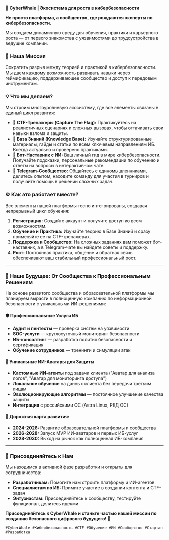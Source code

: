 🐋 **CyberWhale | Экосистема для роста в кибербезопасности**

**Не просто платформа, а сообщество, где рождаются эксперты по кибербезопасности.**

Мы создаем динамичную среду для обучения, практики и карьерного роста — от первого знакомства с уязвимостями до трудоустройства в ведущие компании.

### 🚀 Наша Миссия
Сократить разрыв между теорией и практикой в кибербезопасности. Мы даем каждому возможность развивать навыки через геймификацию, поддерживающее сообщество и доступ к передовым инструментам.

### 💡 Что мы делаем?
Мы строим многоуровневую экосистему, где все элементы связаны в единый цикл развития:

- **🎯 CTF-Тренажеры (Capture The Flag):** Практикуйтесь на реалистичных сценариях и сложных вызовах, чтобы оттачивать свои навыки взлома и защиты.
- **🧠 База Знаний (Knowledge Base):** Изучайте структурированные материалы, гайды и статьи по всем ключевым направлениям ИБ. Всегда актуально и проверено практиками.
- **🤖 Бот-Наставник с ИИ:** Ваш личный гид в мире кибербезопасности. Получайте подсказки, персональные рекомендации по обучению и ответы на вопросы в интерактивном чате.
- **👥 Telegram-Сообщество:** Общайтесь с единомышленниками, делитесь опытом, находите команду для участия в турниров и получайте помощь в решении сложных задач.

### ⚙️ Как это работает вместе?
Все элементы нашей платформы тесно интегрированы, создавая непрерывный цикл обучения:

1. **Регистрация:** Создайте аккаунт и получите доступ ко всем возможностям.
2. **Обучение и Практика:** Изучайте теорию в Базе Знаний и сразу применяйте ее на CTF-тренажерах.
3. **Поддержка и Сообщество:** На сложных заданиях вам поможет бот-наставник, а в Telegram-чате вы найдете советы и поддержку.
4. **Рост:** Постоянная практика, общение и обратная связь обеспечивают ваш стабильный профессиональный рост.

---

### 🔮 Наше Будущее: От Сообщества к Профессиональным Решениям

На основе развитого сообщества и образовательной платформы мы планируем вырасти в полноценную компанию по информационной безопасности с уникальными ИИ-решениями:

#### 🛡️ Профессиональные Услуги ИБ
- **Аудит и пентесты** — проверка систем на уязвимости
- **SOC-услуги** — круглосуточный мониторинг безопасности
- **ИБ-консалтинг** — разработка политик безопасности и сертификация
- **Обучение сотрудников** — тренинги и симуляции атак

#### 🤖 Уникальные ИИ-Аватары для Защиты
- **Кастомные ИИ-агенты** под задачи клиента ("Аватар для анализа логов", "Аватар для мониторинга доступа")
- **Локальное обучение** на данных клиента без передачи третьим лицам
- **Эволюционирующие алгоритмы** — постоянное улучшение качества защиты
- **Интеграция** с российскими ОС (Astra Linux, РЕД ОС)

#### 🎯 Дорожная карта развития:
- **2024-2026:** Развитие образовательной платформы и сообщества
- **2026-2028:** Запуск MVP ИИ-аватаров и первых ИБ-услуг
- **2028-2030:** Выход на рынок как полноценная ИБ-компания

---

### 🤝 Присоединяйтесь к Нам
Мы находимся в активной фазе разработки и открыты для сотрудничества:

- **Разработчикам:** Помогите нам строить платформу и ИИ-агентов
- **Специалистам по ИБ:** Примите участие в создании контента и CTF-задач
- **Энтузиастам:** Присоединяйтесь к сообществу, тестируйте функционал, делитесь идеями

**Присоединяйтесь к CyberWhale и станьте частью нашей миссии по созданию безопасного цифрового будущего! 🐳**

`#CyberWhale #Кибербезопасность #CTF #Обучение #ИИ #Сообщество #Стартап #Разработка`
